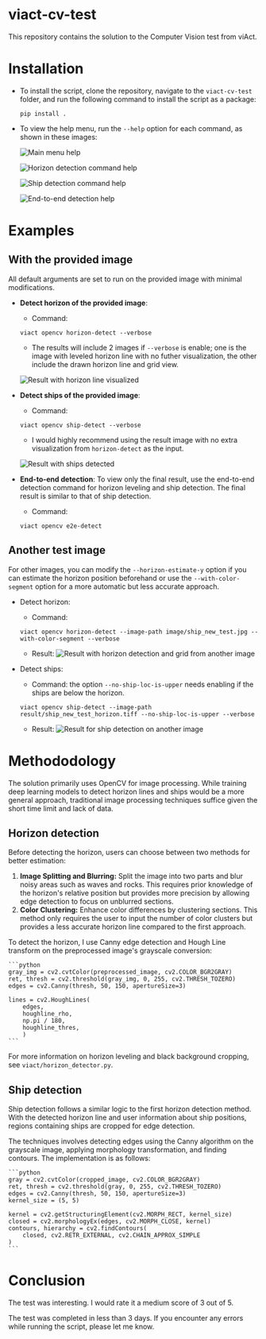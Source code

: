 # viact-cv-test

This repository contains the solution to the Computer Vision test from viAct.

# Installation
- To install the script, clone the repository, navigate to the `viact-cv-test` folder, and run the following command to install the script as a package:
  
    ```
    pip install . 
    ```

- To view the help menu, run the `--help` option for each command, as shown in these images:
  
    ![Main menu help](image/docs/help-main.png "Main menu help")

    ![Horizon detection command help](image/docs/help-horizon-detect.png "Horizon detection command help")

    ![Ship detection command help](image/docs/help-ship-detect.png "Ship detection command help")

    ![End-to-end detection help](image/docs/help-e2e-detect.png "End-to-end detection help")

# Examples

## With the provided image
All default arguments are set to run on the provided image with minimal modifications.

- **Detect horizon of the provided image**: 
  - Command: 
  ```
  viact opencv horizon-detect --verbose
  ```
  - The results will include 2 images if `--verbose` is enable; one is the image with leveled horizon line with no futher visualization, the other include the drawn horizon line and grid view. 

  ![Result with horizon line visualized](image/docs/three_ships_horizon_horizon_vis.png "Result with horizon line visualized")


- **Detect ships of the provided image**: 
  - Command: 
  ```
  viact opencv ship-detect --verbose
  ```
  - I would highly recommend using the result image with no extra visualization from `horizon-detect` as the input. 

  ![Result with ships detected](image/docs/three_ships_horizon_horizon_ship_detected.png "Result with ships detected")


- **End-to-end detection**: To view only the final result, use the end-to-end detection command for horizon leveling and ship detection. The final result is similar to that of ship detection.
  - Command: 
  ```
  viact opencv e2e-detect
  ```
## Another test image

For other images, you can modify the `--horizon-estimate-y` option if you can estimate the horizon position beforehand or use the `--with-color-segment` option for a more automatic but less accurate approach.

- Detect horizon:
  - Command: 
  ```
  viact opencv horizon-detect --image-path image/ship_new_test.jpg --with-color-segment --verbose
  ```
  - Result: 
  ![Result with horizon detection and grid from another image](image/docs/ship_new_test_horizon_vis.png "Result with horizon detection and grid from another image")

- Detect ships: 
  - Command: the option `--no-ship-loc-is-upper` needs enabling if the ships are below the horizon.

  ```
  viact opencv ship-detect --image-path result/ship_new_test_horizon.tiff --no-ship-loc-is-upper --verbose
  ```
  - Result: 
  ![Result for ship detection on another image](image/docs/ship_new_test_horizon_ship_detected.png)

# Methododology

The solution primarily uses OpenCV for image processing. While training deep learning models to detect horizon lines and ships would be a more general approach, traditional image processing techniques suffice given the short time limit and lack of data.

## Horizon detection
Before detecting the horizon, users can choose between two methods for better estimation:
1. **Image Splitting and Blurring:** Split the image into two parts and blur noisy areas such as waves and rocks. This requires prior knowledge of the horizon's relative position but provides more precision by allowing edge detection to focus on unblurred sections.
2. **Color Clustering:** Enhance color differences by clustering sections. This method only requires the user to input the number of color clusters but provides a less accurate horizon line compared to the first approach.

To detect the horizon, I use Canny edge detection and Hough Line transform on the preprocessed image's grayscale conversion:


    ```python
    gray_img = cv2.cvtColor(preprocessed_image, cv2.COLOR_BGR2GRAY)
    ret, thresh = cv2.threshold(gray_img, 0, 255, cv2.THRESH_TOZERO)
    edges = cv2.Canny(thresh, 50, 150, apertureSize=3)

    lines = cv2.HoughLines(
        edges,
        houghline_rho,
        np.pi / 180,
        houghline_thres,
        )
    ```
For more information on horizon leveling and black background cropping, see `viact/horizon_detector.py`. 

## Ship detection

Ship detection follows a similar logic to the first horizon detection method. With the detected horizon line and user information about ship positions, regions containing ships are cropped for edge detection.

The techniques involves detecting edges using the Canny algorithm on the grayscale image, applying morphology transformation, and finding contours. The implementation is as follows:
    
    ```python
    gray = cv2.cvtColor(cropped_image, cv2.COLOR_BGR2GRAY)
    ret, thresh = cv2.threshold(gray, 0, 255, cv2.THRESH_TOZERO)
    edges = cv2.Canny(thresh, 50, 150, apertureSize=3)
    kernel_size = (5, 5)

    kernel = cv2.getStructuringElement(cv2.MORPH_RECT, kernel_size)
    closed = cv2.morphologyEx(edges, cv2.MORPH_CLOSE, kernel)
    contours, hierarchy = cv2.findContours(
        closed, cv2.RETR_EXTERNAL, cv2.CHAIN_APPROX_SIMPLE
    )
    ```

# Conclusion 

The test was interesting. I would rate it a medium score of 3 out of 5.

The test was completed in less than 3 days. If you encounter any errors while running the script, please let me know.




